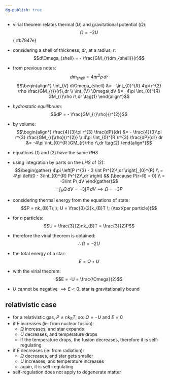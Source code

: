 ```yaml
---
dg-publish: true
---
```


- virial theorem relates thermal $(U)$ and gravitational potential $(\Omega):$ 
$$\Omega = -2U$$
{ #b7947e}

- considering a shell of thickness, $dr$, at a radius, $r:$ 
$$d\Omega_{shell} = - \frac{GM_{r}dm_{shell}}{r}$$
- from previous notes: 
$$dm_{shell} = 4 \pi r^{2} \rho \,dr $$
$$\begin{align*}
	\int_{V} d\Omega_{shell} &= - \int_{0}^{R} 4\pi r^{2} \rho \frac{GM_{r}}{r}\,dr \\
	\int_{V} \Omega\,dV &= -4\pi \int_{0}^{R} GM_{r}\rho r\,dr \tag{1}
\end{align*}$$
- *hydrostatic equilibrium*: 
$$dP = - \frac{GM_{r}\rho}{r^{2}}$$
- by volume: 
$$\begin{align*}
	\frac{4}{3}\pi r^{3} \frac{dP}{dr} &= - \frac{4}{3}\pi r^{3} \frac{GM_{r}\rho}{r^{2}} \\
	4\pi \int_{0}^{R }r^{3} \frac{dP}{dr} dr  &= -4\pi \int_{0}^{R }GM_{r}\rho r\,dr \tag{2}
\end{align*}$$
- equations $(1)$ and $(2)$ have the same $RHS$
- using integration by parts on the $LHS$ of $(2):$ 
$$\begin{gather}
	4\pi \left[P r^{3} - 3 \int Pr^{2}\,dr \right]_{0}^{R} \\
	= 4\pi \left(0 - 3\int_{0}^{R} Pr^{2}\,dr \right) && [\because P(r=R) = 0] \\
	= -3\int P\,dV
\end{gather}$$
$$\therefore \int_{V}\Omega\,dV = - 3\int P\,dV \implies \Omega = -3P$$
- considering thermal energy from the equations of state: 
$$P = nk_{B}T\;;\; U  = \frac{3}{2}k_{B}T \; (\text{per particle})$$
- for $n$ particles: 
$$U = \frac{3}{2}nk_{B}T  = \frac{3}{2}P$$
- therefore the virial theorem is obtained: 
$$\therefore \Omega = -2U$$
- the total energy of a star: 
$$E = \Omega+U $$
- with the virial theorem: 
$$E = -U = \frac{\Omega}{2}$$
- $U$ cannot be negative $\implies E<0:$ star is gravitationally bound

## relativistic case
- for a relativistic gas, $P \neq n k_{B} T$, so: $\Omega = -U$ and $E=0$
- if $E$ increases (ie: from nuclear fusion): 
	- $\Omega$ increases, and star expands 
	- $U$ decreases, and temperature drops
	- if the temperature drops, the fusion decreases, therefore it is self-regulating
- if $E$ decreases (ie: from radiation): 
	- $\Omega$ decreases, and star gets smaller
	- $U$ increases, and temperature increases
	- again, it is self-regulating
- self-regulation does not apply to degenerate matter
